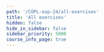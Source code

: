 ```yaml
---
path: '/COPL-oop-24/all-exercises'
title: 'All exercises'
hidden: false
hide_in_sidebar: false
sidebar_priority: 5000
course_info_page: true
---
```


<exercises-in-all-sections></exercises-in-all-sections>
